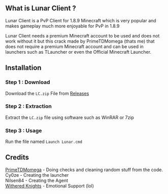 ## What is Lunar Client ?
Lunar Client is a PvP Client for 1.8.9 Minecraft which is very popular and makes gameplay much more enjoyable for PvP in 1.8.9

Lunar Client needs a premium Minecraft account to be used and does not work without it but this crack made by PrimeTDMomega (thats me) that does not require a premium Minecraft account and can be used in launchers such as TLauncher or even the Official Minecraft Launcher.

## Installation 

### Step 1 : Download
 Download the `LC.zip` File from [Releases](https://github.com/PrimeTDMomega/lunarCrack/releases/tag/2.0.0/)
 ### Step 2 : Extraction
 Extract the `LC.zip` file using software such as WinRAR or 7zip
 ### Step 3 : Usage
 Run the file named `Launch Lunar.cmd`


## Credits
[PrimeTDMomega](https://github.com/PrimeTDMomega/) - Doing checks and cleaning random stuff from the code.
<br>
Cy0ze - Creating the launcher
<br>
Nilsen84 - Creating the Agent
<br>
[Withered Knights](https://dsc.gg/witheredknights) - Emotional Support (lol)

